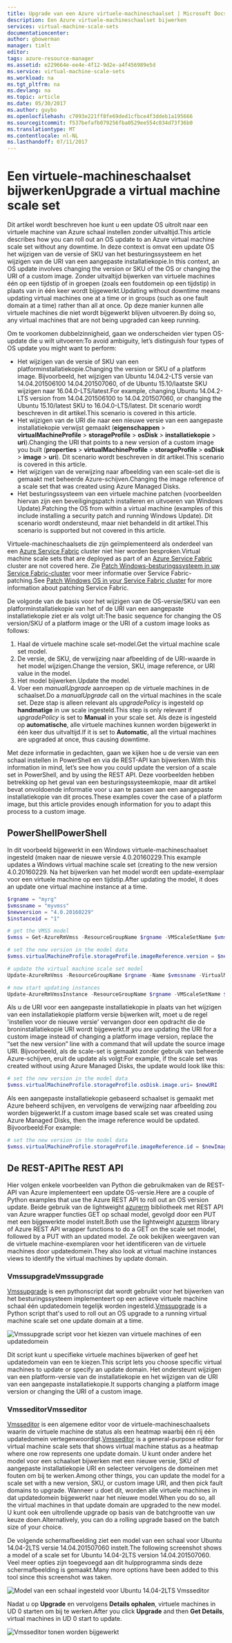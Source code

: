 ```yaml
---
title: Upgrade van een Azure virtuele-machineschaalset | Microsoft Docs
description: Een Azure virtuele-machineschaalset bijwerken
services: virtual-machine-scale-sets
documentationcenter: 
author: gbowerman
manager: timlt
editor: 
tags: azure-resource-manager
ms.assetid: e229664e-ee4e-4f12-9d2e-a4f456989e5d
ms.service: virtual-machine-scale-sets
ms.workload: na
ms.tgt_pltfrm: na
ms.devlang: na
ms.topic: article
ms.date: 05/30/2017
ms.author: guybo
ms.openlocfilehash: c7093e221ff8fe69ded1cfbce4f3ddeb1a195666
ms.sourcegitcommit: f537befafb079256fba0529ee554c034d73f36b0
ms.translationtype: MT
ms.contentlocale: nl-NL
ms.lasthandoff: 07/11/2017
---
```

# <a name="upgrade-a-virtual-machine-scale-set"></a><span data-ttu-id="44d16-103">Een virtuele-machineschaalset bijwerken</span><span class="sxs-lookup"><span data-stu-id="44d16-103">Upgrade a virtual machine scale set</span></span>
<span data-ttu-id="44d16-104">Dit artikel wordt beschreven hoe kunt u een update OS uitrolt naar een virtuele machine van Azure schaal instellen zonder uitvaltijd.</span><span class="sxs-lookup"><span data-stu-id="44d16-104">This article describes how you can roll out an OS update to an Azure virtual machine scale set without any downtime.</span></span> <span data-ttu-id="44d16-105">In deze context is omvat een update OS het wijzigen van de versie of SKU van het besturingssysteem en het wijzigen van de URI van een aangepaste installatiekopie.</span><span class="sxs-lookup"><span data-stu-id="44d16-105">In this context, an OS update involves changing the version or SKU of the OS or changing the URI of a custom image.</span></span> <span data-ttu-id="44d16-106">Zonder uitvaltijd bijwerken van virtuele machines één op een tijdstip of in groepen (zoals een foutdomein op een tijdstip) in plaats van in één keer wordt bijgewerkt.</span><span class="sxs-lookup"><span data-stu-id="44d16-106">Updating without downtime means updating virtual machines one at a time or in groups (such as one fault domain at a time) rather than all at once.</span></span> <span data-ttu-id="44d16-107">Op deze manier kunnen alle virtuele machines die niet wordt bijgewerkt blijven uitvoeren.</span><span class="sxs-lookup"><span data-stu-id="44d16-107">By doing so, any virtual machines that are not being upgraded can keep running.</span></span>

<span data-ttu-id="44d16-108">Om te voorkomen dubbelzinnigheid, gaan we onderscheiden vier typen OS-update die u wilt uitvoeren:</span><span class="sxs-lookup"><span data-stu-id="44d16-108">To avoid ambiguity, let’s distinguish four types of OS update you might want to perform:</span></span>

* <span data-ttu-id="44d16-109">Het wijzigen van de versie of SKU van een platforminstallatiekopie.</span><span class="sxs-lookup"><span data-stu-id="44d16-109">Changing the version or SKU of a platform image.</span></span> <span data-ttu-id="44d16-110">Bijvoorbeeld, het wijzigen van Ubuntu 14.04.2-LTS versie van 14.04.201506100 14.04.201507060, of de Ubuntu 15.10/laatste SKU wijzigen naar 16.04.0-LTS/latest.</span><span class="sxs-lookup"><span data-stu-id="44d16-110">For example, changing Ubuntu 14.04.2-LTS version from 14.04.201506100 to 14.04.201507060, or changing the Ubuntu 15.10/latest SKU to 16.04.0-LTS/latest.</span></span> <span data-ttu-id="44d16-111">Dit scenario wordt beschreven in dit artikel.</span><span class="sxs-lookup"><span data-stu-id="44d16-111">This scenario is covered in this article.</span></span>
* <span data-ttu-id="44d16-112">Het wijzigen van de URI die naar een nieuwe versie van een aangepaste installatiekopie verwijst gemaakt (**eigenschappen** > **virtualMachineProfile** > **storageProfile**  >  **osDisk** > **installatiekopie** > **uri**).</span><span class="sxs-lookup"><span data-stu-id="44d16-112">Changing the URI that points to a new version of a custom image you built (**properties** > **virtualMachineProfile** > **storageProfile** > **osDisk** > **image** > **uri**).</span></span> <span data-ttu-id="44d16-113">Dit scenario wordt beschreven in dit artikel.</span><span class="sxs-lookup"><span data-stu-id="44d16-113">This scenario is covered in this article.</span></span>
* <span data-ttu-id="44d16-114">Het wijzigen van de verwijzing naar afbeelding van een scale-set die is gemaakt met beheerde Azure-schijven.</span><span class="sxs-lookup"><span data-stu-id="44d16-114">Changing the image reference of a scale set that was created using Azure Managed Disks.</span></span>
* <span data-ttu-id="44d16-115">Het besturingssysteem van een virtuele machine patchen (voorbeelden hiervan zijn een beveiligingspatch installeren en uitvoeren van Windows Update).</span><span class="sxs-lookup"><span data-stu-id="44d16-115">Patching the OS from within a virtual machine (examples of this include installing a security patch and running Windows Update).</span></span> <span data-ttu-id="44d16-116">Dit scenario wordt ondersteund, maar niet behandeld in dit artikel.</span><span class="sxs-lookup"><span data-stu-id="44d16-116">This scenario is supported but not covered in this article.</span></span>

<span data-ttu-id="44d16-117">Virtuele-machineschaalsets die zijn geïmplementeerd als onderdeel van een [Azure Service Fabric](https://azure.microsoft.com/services/service-fabric/) cluster niet hier worden besproken.</span><span class="sxs-lookup"><span data-stu-id="44d16-117">Virtual machine scale sets that are deployed as part of an [Azure Service Fabric](https://azure.microsoft.com/services/service-fabric/) cluster are not covered here.</span></span> <span data-ttu-id="44d16-118">Zie [Patch Windows-besturingssysteem in uw Service Fabric-cluster](https://docs.microsoft.com/en-us/azure/service-fabric/service-fabric-patch-orchestration-application) voor meer informatie over Service Fabric-patching.</span><span class="sxs-lookup"><span data-stu-id="44d16-118">See [Patch Windows OS in your Service Fabric cluster](https://docs.microsoft.com/en-us/azure/service-fabric/service-fabric-patch-orchestration-application) for more information about patching Service Fabric.</span></span>

<span data-ttu-id="44d16-119">De volgorde van de basis voor het wijzigen van de OS-versie/SKU van een platforminstallatiekopie van het of de URI van een aangepaste installatiekopie ziet er als volgt uit:</span><span class="sxs-lookup"><span data-stu-id="44d16-119">The basic sequence for changing the OS version/SKU of a platform image or the URI of a custom image looks as follows:</span></span>

1. <span data-ttu-id="44d16-120">Haal de virtuele machine scale set-model.</span><span class="sxs-lookup"><span data-stu-id="44d16-120">Get the virtual machine scale set model.</span></span>
2. <span data-ttu-id="44d16-121">De versie, de SKU, de verwijzing naar afbeelding of de URI-waarde in het model wijzigen.</span><span class="sxs-lookup"><span data-stu-id="44d16-121">Change the version, SKU, image reference, or URI value in the model.</span></span>
3. <span data-ttu-id="44d16-122">Het model bijwerken.</span><span class="sxs-lookup"><span data-stu-id="44d16-122">Update the model.</span></span>
4. <span data-ttu-id="44d16-123">Voer een *manualUpgrade* aanroepen op de virtuele machines in de schaalset.</span><span class="sxs-lookup"><span data-stu-id="44d16-123">Do a *manualUpgrade* call on the virtual machines in the scale set.</span></span> <span data-ttu-id="44d16-124">Deze stap is alleen relevant als *upgradePolicy* is ingesteld op **handmatige** in uw scale ingesteld.</span><span class="sxs-lookup"><span data-stu-id="44d16-124">This step is only relevant if *upgradePolicy* is set to **Manual** in your scale set.</span></span> <span data-ttu-id="44d16-125">Als deze is ingesteld op **automatische**, alle virtuele machines kunnen worden bijgewerkt in één keer dus uitvaltijd.</span><span class="sxs-lookup"><span data-stu-id="44d16-125">If it is set to **Automatic**, all the virtual machines are upgraded at once, thus causing downtime.</span></span>

<span data-ttu-id="44d16-126">Met deze informatie in gedachten, gaan we kijken hoe u de versie van een schaal instellen in PowerShell en via de REST-API kan bijwerken.</span><span class="sxs-lookup"><span data-stu-id="44d16-126">With this information in mind, let’s see how you could update the version of a scale set in PowerShell, and by using the REST API.</span></span> <span data-ttu-id="44d16-127">Deze voorbeelden hebben betrekking op het geval van een besturingssysteemkopie, maar dit artikel bevat onvoldoende informatie voor u aan te passen aan een aangepaste installatiekopie van dit proces.</span><span class="sxs-lookup"><span data-stu-id="44d16-127">These examples cover the case of a platform image, but this article provides enough information for you to adapt this process to a custom image.</span></span>

## <a name="powershell"></a><span data-ttu-id="44d16-128">PowerShell</span><span class="sxs-lookup"><span data-stu-id="44d16-128">PowerShell</span></span>
<span data-ttu-id="44d16-129">In dit voorbeeld bijgewerkt in een Windows virtuele-machineschaalset ingesteld (maken naar de nieuwe versie 4.0.20160229.</span><span class="sxs-lookup"><span data-stu-id="44d16-129">This example updates a Windows virtual machine scale set (creating to the new version 4.0.20160229.</span></span> <span data-ttu-id="44d16-130">Na het bijwerken van het model wordt een update-exemplaar voor een virtuele machine op een tijdstip.</span><span class="sxs-lookup"><span data-stu-id="44d16-130">After updating the model, it does an update one virtual machine instance at a time.</span></span>

```powershell
$rgname = "myrg"
$vmssname = "myvmss"
$newversion = "4.0.20160229"
$instanceid = "1"

# get the VMSS model
$vmss = Get-AzureRmVmss -ResourceGroupName $rgname -VMScaleSetName $vmssname

# set the new version in the model data
$vmss.virtualMachineProfile.storageProfile.imageReference.version = $newversion

# update the virtual machine scale set model
Update-AzureRmVmss -ResourceGroupName $rgname -Name $vmssname -VirtualMachineScaleSet $vmss

# now start updating instances
Update-AzureRmVmssInstance -ResourceGroupName $rgname -VMScaleSetName $vmssname -InstanceId $instanceId
```

<span data-ttu-id="44d16-131">Als u de URI voor een aangepaste installatiekopie in plaats van het wijzigen van een installatiekopie platform versie bijwerken wilt, moet u de regel 'instellen voor de nieuwe versie' vervangen door een opdracht die de broninstallatiekopie URI wordt bijgewerkt.</span><span class="sxs-lookup"><span data-stu-id="44d16-131">If you are updating the URI for a custom image instead of changing a platform image version, replace the “set the new version” line with a command that will update the source image URI.</span></span> <span data-ttu-id="44d16-132">Bijvoorbeeld, als de scale-set is gemaakt zonder gebruik van beheerde Azure-schijven, eruit de update als volgt:</span><span class="sxs-lookup"><span data-stu-id="44d16-132">For example, if the scale set was created without using Azure Managed Disks, the update would look like this:</span></span>

```powershell
# set the new version in the model data
$vmss.virtualMachineProfile.storageProfile.osDisk.image.uri= $newURI
```

<span data-ttu-id="44d16-133">Als een aangepaste installatiekopie gebaseerd schaalset is gemaakt met Azure beheerd schijven, en vervolgens de verwijzing naar afbeelding zou worden bijgewerkt.</span><span class="sxs-lookup"><span data-stu-id="44d16-133">If a custom image based scale set was created using Azure Managed Disks, then the image reference would be updated.</span></span> <span data-ttu-id="44d16-134">Bijvoorbeeld:</span><span class="sxs-lookup"><span data-stu-id="44d16-134">For example:</span></span>

```powershell
# set the new version in the model data
$vmss.virtualMachineProfile.storageProfile.imageReference.id = $newImageReference
```

## <a name="the-rest-api"></a><span data-ttu-id="44d16-135">De REST-API</span><span class="sxs-lookup"><span data-stu-id="44d16-135">The REST API</span></span>
<span data-ttu-id="44d16-136">Hier volgen enkele voorbeelden van Python die gebruikmaken van de REST-API van Azure implementeert een update OS-versie.</span><span class="sxs-lookup"><span data-stu-id="44d16-136">Here are a couple of Python examples that use the Azure REST API to roll out an OS version update.</span></span> <span data-ttu-id="44d16-137">Beide gebruik van de lightweight [azurerm](https://pypi.python.org/pypi/azurerm) bibliotheek met REST API van Azure wrapper functies GET op schaal model, gevolgd door een PUT met een bijgewerkte model instelt.</span><span class="sxs-lookup"><span data-stu-id="44d16-137">Both use the lightweight [azurerm](https://pypi.python.org/pypi/azurerm) library of Azure REST API wrapper functions to do a GET on the scale set model, followed by a PUT with an updated model.</span></span> <span data-ttu-id="44d16-138">Ze ook bekijken weergaven van de virtuele machine-exemplaren voor het identificeren van de virtuele machines door updatedomein.</span><span class="sxs-lookup"><span data-stu-id="44d16-138">They also look at virtual machine instances views to identify the virtual machines by update domain.</span></span>

### <a name="vmssupgrade"></a><span data-ttu-id="44d16-139">Vmssupgrade</span><span class="sxs-lookup"><span data-stu-id="44d16-139">Vmssupgrade</span></span>
 <span data-ttu-id="44d16-140">[Vmssupgrade](https://github.com/gbowerman/vmsstools) is een pythonscript dat wordt gebruikt voor het bijwerken van het besturingssysteem implementeert op een actieve virtuele machine schaal één updatedomein tegelijk worden ingesteld.</span><span class="sxs-lookup"><span data-stu-id="44d16-140">[Vmssupgrade](https://github.com/gbowerman/vmsstools) is a Python script that's used to roll out an OS upgrade to a running virtual machine scale set one update domain at a time.</span></span>

![Vmssupgrade script voor het kiezen van virtuele machines of een updatedomein](./media/virtual-machine-scale-sets-upgrade-scale-set/vmssupgrade-screenshot.png)

<span data-ttu-id="44d16-142">Dit script kunt u specifieke virtuele machines bijwerken of geef het updatedomein van een te kiezen.</span><span class="sxs-lookup"><span data-stu-id="44d16-142">This script lets you choose specific virtual machines to update or specify an update domain.</span></span> <span data-ttu-id="44d16-143">Het ondersteunt wijzigen van een platform-versie van de installatiekopie en het wijzigen van de URI van een aangepaste installatiekopie.</span><span class="sxs-lookup"><span data-stu-id="44d16-143">It supports changing a platform image version or changing the URI of a custom image.</span></span>

### <a name="vmsseditor"></a><span data-ttu-id="44d16-144">Vmsseditor</span><span class="sxs-lookup"><span data-stu-id="44d16-144">Vmsseditor</span></span>
<span data-ttu-id="44d16-145">[Vmsseditor](https://github.com/gbowerman/vmssdashboard) is een algemene editor voor de virtuele-machineschaalsets waarin de virtuele machine de status als een heatmap waarbij één rij één updatedomein vertegenwoordigt.</span><span class="sxs-lookup"><span data-stu-id="44d16-145">[Vmsseditor](https://github.com/gbowerman/vmssdashboard) is a general-purpose editor for virtual machine scale sets that shows virtual machine status as a heatmap where one row represents one update domain.</span></span> <span data-ttu-id="44d16-146">U kunt onder andere het model voor een schaalset bijwerken met een nieuwe versie, SKU of aangepaste installatiekopie URI en selecteer vervolgens de domeinen met fouten om bij te werken.</span><span class="sxs-lookup"><span data-stu-id="44d16-146">Among other things, you can update the model for a scale set with a new version, SKU, or custom image URI, and then pick fault domains to upgrade.</span></span> <span data-ttu-id="44d16-147">Wanneer u doet dit, worden alle virtuele machines in dat updatedomein bijgewerkt naar het nieuwe model.</span><span class="sxs-lookup"><span data-stu-id="44d16-147">When you do so, all the virtual machines in that update domain are upgraded to the new model.</span></span> <span data-ttu-id="44d16-148">U kunt ook een uitrollende upgrade op basis van de batchgrootte van uw keuze doen.</span><span class="sxs-lookup"><span data-stu-id="44d16-148">Alternatively, you can do a rolling upgrade based on the batch size of your choice.</span></span>  

<span data-ttu-id="44d16-149">De volgende schermafbeelding ziet een model van een schaal voor Ubuntu 14.04-2LTS versie 14.04.201507060 instelt.</span><span class="sxs-lookup"><span data-stu-id="44d16-149">The following screenshot shows a model of a scale set for Ubuntu 14.04-2LTS version 14.04.201507060.</span></span> <span data-ttu-id="44d16-150">Veel meer opties zijn toegevoegd aan dit hulpprogramma sinds deze schermafbeelding is gemaakt.</span><span class="sxs-lookup"><span data-stu-id="44d16-150">Many more options have been added to this tool since this screenshot was taken.</span></span>

![Model van een schaal ingesteld voor Ubuntu 14.04-2LTS Vmsseditor](./media/virtual-machine-scale-sets-upgrade-scale-set/vmssEditor1.png)

<span data-ttu-id="44d16-152">Nadat u op **Upgrade** en vervolgens **Details ophalen**, virtuele machines in UD 0 starten om bij te werken.</span><span class="sxs-lookup"><span data-stu-id="44d16-152">After you click **Upgrade** and then **Get Details**, virtual machines in UD 0 start to update.</span></span>

![Vmsseditor tonen worden bijgewerkt](./media/virtual-machine-scale-sets-upgrade-scale-set/vmssEditor2.png)

